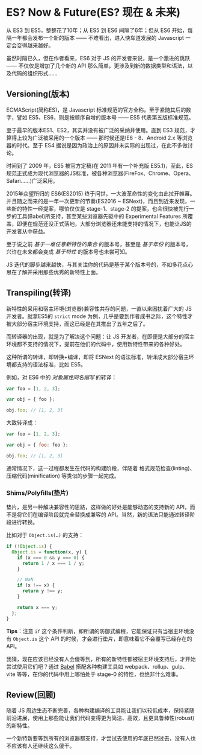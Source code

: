 # ES? Now & Future(ES? 现在 & 未来)
从 ES3 到 ES5，整整花了10年；从 ES5 到 ES6 间隔了6年；但从 ES6 开始，每隔一年都会发布一个新的版本 —— 不难看出，进入快车道发展的 Javascript 一定会变得越来越好。

虽然时隔已久，但在作者看来，ES6 对于 JS 的开发者来说，是一个激进的跳跃 —— 不仅仅是增加了几个新的 API 那么简单，更涉及到新的数据类型和语法，以及代码的组织形式……


## Versioning(版本)
ECMAScript(简称ES)，是 Javascript 标准规范的官方全称。至于紧随其后的数字，譬如 ES5、ES6，则是按顺序自增的版本号 —— ES5 代表第五版标准规范。

至于最早的版本ES1、ES2，其实并没有被广泛的采纳并使用。直到 ES3 规范，才算得上较为广泛被采用的一个版本 —— 那时候还是IE6 - 8、Android 2.x 等浏览器的时代。至于 ES4 据说是因为政治上的原因并未实际的出现过，在此不多做讨论。

时间到了 2009 年，ES5 被官方定稿(在 2011 年有一个补充版 ES5.1)，至此，ES规范正式成为现代浏览器的JS标准，被各种浏览器(FireFox、Chrome、Opera、Safari……)广泛采用。

2015年众望所归的 ES6(ES2015) 终于问世，一大波革命性的变化由此拉开帷幕。并且随之而来的是一年一次更新的节奏(ES2016 ~ ESNext)，而且到近来发现，一些新的特性一经提案，哪怕仅仅是 stage-1、stage-2 的提案，也会很快被先行一步的工具(Babel)所支持，甚至某些浏览器先驱中的 Experimental Features 所覆盖，即便在规范还没正式落地，大部分浏览器还未能支持的情况下，也能让JS的开发者从中获益。

至于说之前 *基于一堆任意新特性的集合* 的版本号，甚至是 *基于年份* 的版本号，兴许在未来都会变成 *基于特性* 的版本号也未尝可知。

JS 迭代的脚步越来越快，与其关注你的代码是基于某个版本号的，不如多花点心思在了解并采用那些优秀的新特性上面。

## Transpiling(转译)
新特性的采用和宿主环境(浏览器)兼容性共存的问题，一直以来困扰着广大的 JS 开发者。就拿ES5的 `strict` mode 为例，几乎是要到作者成书之际，这个特性才被大部分宿主环境支持，而这已经是在其推出了五年之后了。

而转译器的出现，就是为了解决这个问题：让 JS 开发者，在即便是大部分的宿主环境都不支持的情况下，提前在他们的代码中，使用新特性带来的各种好处。

这种所谓的转译，即转换+编译，即将 ESNext 的语法标准，转译成大部分宿主环境都支持的语法标准，比如 ES5。

例如，对 ES6 中的 *对象属性同名缩写* 的转译：

```js
var foo = [1, 2, 3];

var obj = { foo };

obj.foo; // [1, 2, 3]
```

大致转译成：

```js
var foo = [1, 2, 3];

var obj = { foo: foo };

obj.foo; // [1, 2, 3]
```

通常情况下，这一过程都发生在代码的构建阶段，伴随着 格式规范检查(linting)、压缩代码(minification) 等类似的步骤一起完成。

### Shims/Polyfills(垫片)
垫片，是另一种解决兼容性的思路，这样做的好处是能够动态的支持新的 API，而不是将它们在编译阶段就完全替换成兼容的 API。当然，新的语法只能通过转译阶段进行转换。

比如对于 `Object.is(…)` 的支持：

```js
if (!Object.is) {
  Object.is = function(x, y) {
    if (x === 0 && y === 0) {
      return 1 / x === 1 / y;
    }

    // NaN
    if (x !== x) {
      return y !== y;
    }

    return x === y;
  };
}
```

**Tips**：注意 `if` 这个条件判断，即所谓的防御式编程，它能保证只有当宿主环境没有 `Object.is` 这个 API 的时候，才会进行垫片，即意味着它不会覆写已经存在的 API。

我猜，现在应该已经没有人会傻等到，所有的新特性都被宿主环境支持后，才开始尝试使用它们吧？通过 [Babel](https://babeljs.io/) 搭配各种构建工具如 webpack、rollup、gulp、vite 等等，在你的代码中用上哪怕处于 stage-0 的特性，也绝非什么难事。

## Review(回顾)
随着 JS 周边生态不断完善，各种构建编译的工具能让我们以较低成本，保持紧随前沿进展，使用上那些能让我们代码变得更为简洁、高效，且更具鲁棒性(robust)的新特性。

一个新特新要等到所有的浏览器都支持，才尝试去使用的年底已然过去，没有人也不应该有人还继续这么傻干。

